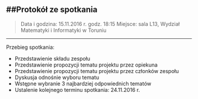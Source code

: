 

##Protokół ze spotkania
--------------------------

> Data i godzina: 15.11.2016 r. godz. 18:15
> Miejsce: sala L13, Wydział Matematyki i Informatyki w Toruniu

----------
Przebieg spotkania:

 - Przedstawienie składu zespołu
 - Przedstawienie propozycji tematu projektu przez opiekuna 
 - Przedstawienie propozycji tematu projektu przez członków zespołu
 - Dyskusja odnośnie wyboru tematu
 - Wstępne wybranie 3 najbardziej odpowiednich tematów
 - Ustalenie kolejnego terminu spotkania:  24.11.2016 r.
